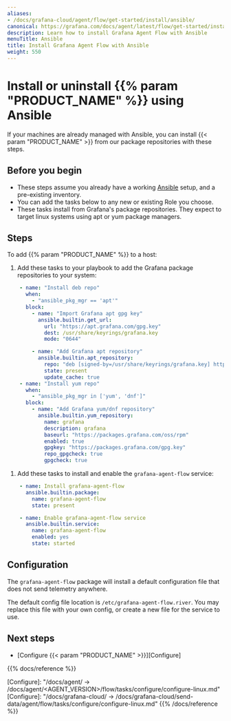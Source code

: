 ```yaml
---
aliases:
- /docs/grafana-cloud/agent/flow/get-started/install/ansible/
canonical: https://grafana.com/docs/agent/latest/flow/get-started/install/ansible/
description: Learn how to install Grafana Agent Flow with Ansible
menuTitle: Ansible
title: Install Grafana Agent Flow with Ansible
weight: 550
---
```


# Install or uninstall {{% param "PRODUCT_NAME" %}} using Ansible

If your machines are already managed with Ansible, you can install {{< param "PRODUCT_NAME" >}} from
our package repositories with these steps.

## Before you begin

- These steps assume you already have a working [Ansible](https://www.ansible.com/) setup,
and a pre-existing inventory.
- You can add the tasks below to any new or existing Role you choose.
- These tasks install from Grafana's package repositories. They expect to target linux systems using 
apt or yum package managers.

## Steps

To add {{% param "PRODUCT_NAME" %}} to a host:

1. Add these tasks to your playbook to add the Grafana package repositories to your system:

```yaml
    - name: "Install deb repo"
      when:
        - "ansible_pkg_mgr == 'apt'"
      block:
        - name: "Import Grafana apt gpg key"
          ansible.builtin.get_url:
            url: "https://apt.grafana.com/gpg.key"
            dest: /usr/share/keyrings/grafana.key
            mode: "0644"

        - name: "Add Grafana apt repository"
          ansible.builtin.apt_repository:
            repo: "deb [signed-by=/usr/share/keyrings/grafana.key] https://apt.grafana.com/ stable main"
            state: present
            update_cache: true
    - name: "Install yum repo"
      when:
        - "ansible_pkg_mgr in ['yum', 'dnf']"
      block:
        - name: "Add Grafana yum/dnf repository"
          ansible.builtin.yum_repository:
            name: grafana
            description: grafana
            baseurl: "https://packages.grafana.com/oss/rpm"
            enabled: true
            gpgkey: "https://packages.grafana.com/gpg.key"
            repo_gpgcheck: true
            gpgcheck: true
```
1. Add these tasks to install and enable the `grafana-agent-flow` service:

```yaml
    - name: Install grafana-agent-flow
      ansible.builtin.package:
        name: grafana-agent-flow
        state: present

    - name: Enable grafana-agent-flow service
      ansible.builtin.service:
        name: grafana-agent-flow
        enabled: yes
        state: started
```

## Configuration

The `grafana-agent-flow` package will install a default configuration file that does not send telemetry anywhere.

The default config file location is `/etc/grafana-agent-flow.river`. You may replace this file with your own config, or create a new file for the service to use. 

## Next steps

- [Configure {{< param "PRODUCT_NAME" >}}][Configure]

{{% docs/reference %}}

[Configure]: "/docs/agent/ -> /docs/agent/<AGENT_VERSION>/flow/tasks/configure/configure-linux.md"
[Configure]: "/docs/grafana-cloud/ -> /docs/grafana-cloud/send-data/agent/flow/tasks/configure/configure-linux.md"
{{% /docs/reference %}}
